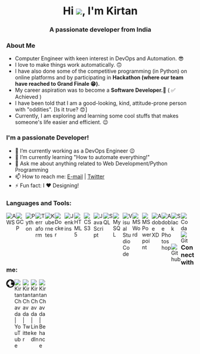 
<h1 align="center">Hi <img src="https://media.giphy.com/media/hvRJCLFzcasrR4ia7z/giphy.gif" width="29px">, I'm Kirtan</h1>

<h3 align="center">A passionate developer from India</h3>

### About Me
- Computer Engineer with keen interest in DevOps and Automation. 😎
- I love to make things work automatically. 🙃
- I have also done some of the competitive programming (in Python) on online platforms and by participating in **Hackathon (where our team have reached to Grand Finale 😁).**
- My career aspiration was to become a **Software Developer.🤩** ( ✅ Achieved )
- I have been told that I am a good-looking, kind, attitude-prone person with "oddities". [Is it true? 😍] 
- Currently, I am exploring and learning some cool stuffs that makes someone's life easier and efficient. 😉

### I'm a passionate Developer!
- 🔭 I’m currently working as a DevOps Engineer 😉
- 🌱 I’m currently learning "How to automate everything!" 
- 💬 Ask me about anything related to Web Development/Python Programming
- 📫 How to reach me: [E-mail][email] | [Twitter][twitter]
- ⚡ Fun fact: I ❤ Designing!

### Languages and Tools:

<img align="left" alt="AWS" width="26px" src="https://simpleicons.org/icons/amazonaws.svg" />
<img align="left" alt="GCP" width="26px" src="https://simpleicons.org/icons/googlecloud.svg" />


<img align="left" alt="Python" width="26px" src="https://simpleicons.org/icons/python.svg" />
<img align="left" alt="Terraform" width="26px" src="https://simpleicons.org/icons/terraform.svg" />
<img align="left" alt="Kubernetes" width="26px" src="https://simpleicons.org/icons/kubernetes.svg" />
<img align="left" alt="Docker" width="26px" src="https://simpleicons.org/icons/docker.svg" />
<img align="left" alt="Jenkins" width="26px" src="https://simpleicons.org/icons/jenkins.svg" />


<img align="left" alt="HTML5" width="26px" src="https://simpleicons.org/icons/html5.svg" />
<img align="left" alt="CSS3" width="26px" src="https://simpleicons.org/icons/css3.svg" />
<img align="left" alt="JavaScript" width="26px" src="https://simpleicons.org/icons/javascript.svg" />
<img align="left" alt="SQL" width="26px" src="https://simpleicons.org/icons/sqlite.svg" />
<img align="left" alt="MySQL" width="26px" src="https://simpleicons.org/icons/mysql.svg" />


<img align="left" alt="Visual Studio Code" width="26px" src="https://simpleicons.org/icons/visualstudiocode.svg" />

<img align="left" alt="MS Word" width="26px" src="https://simpleicons.org/icons/microsoftword.svg" />
<img align="left" alt="MS Powerpoint" width="26px" src="https://simpleicons.org/icons/microsoftpowerpoint.svg" />

<img align="left" alt="Adobe XD" width="26px" src="https://simpleicons.org/icons/adobexd.svg" />
<img align="left" alt="Adobe Photoshop" width="26px" src="https://simpleicons.org/icons/adobephotoshop.svg" />

<img align="left" alt="Slack" width="26px" src="https://simpleicons.org/icons/slack.svg" />
<img align="left" alt="Coda" width="26px" src="https://simpleicons.org/icons/coda.svg" />

<img align="left" alt="Git" width="26px" src="https://simpleicons.org/icons/git.svg" />
<img align="left" alt="Github" width="26px" src="https://simpleicons.org/icons/github.svg" />


<br/>

### Connect with me:

[<img align="left" alt="kirtanchavda.me" width="22px" src="https://raw.githubusercontent.com/iconic/open-iconic/master/svg/globe.svg" />][website]
[<img align="left" alt="Kirtan Chavda | YouTube" width="22px" src="https://cdn.jsdelivr.net/npm/simple-icons@v3/icons/youtube.svg" />][youtube]
[<img align="left" alt="Kirtan Chavda | Twitter" width="22px" src="https://cdn.jsdelivr.net/npm/simple-icons@v3/icons/twitter.svg" />][twitter]
[<img align="left" alt="Kirtan Chavda | LinkedIn" width="22px" src="https://cdn.jsdelivr.net/npm/simple-icons@v3/icons/linkedin.svg" />][linkedin]
[<img align="left" alt="Kirtan Chavda | Behance" width="22px" src="https://cdn.jsdelivr.net/npm/simple-icons@v3/icons/behance.svg" />][behance]

<br/>
<br/>

[website]: https://kirtanchavda.me/
[youtube]: https://www.youtube.com/channel/UChxxGHTa3H1kQJAZXS1BRmA
[twitter]: https://twitter.com/kirtanc25
[linkedin]: https://linkedin.com/in/kirtanc25
[behance]: https://www.behance.net/kirtanc25
[email]: mailto:kirtanc25@gmail.com



<!--
**kirtanc25/kirtanc25** is a ✨ _special_ ✨ repository because its `README.md` (this file) appears on your GitHub profile.

Here are some ideas to get you started:

- 🔭 I’m currently working on ...
- 🌱 I’m currently learning ...
- 👯 I’m looking to collaborate on ...
- 🤔 I’m looking for help with ...
- 💬 Ask me about ...
- 📫 How to reach me: ...
- 😄 Pronouns: ...
- ⚡ Fun fact: ...
-->

